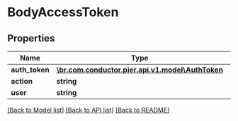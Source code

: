 # BodyAccessToken

## Properties
Name | Type | Description | Notes
------------ | ------------- | ------------- | -------------
**auth_token** | [**\br.com.conductor.pier.api.v1.model\AuthToken**](AuthToken.md) |  | [optional] 
**action** | **string** |  | [optional] 
**user** | **string** |  | [optional] 

[[Back to Model list]](../README.md#documentation-for-models) [[Back to API list]](../README.md#documentation-for-api-endpoints) [[Back to README]](../README.md)


